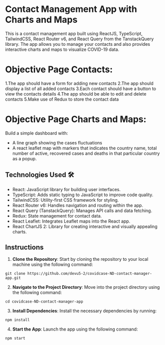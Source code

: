 # Contact Management App with Charts and Maps 

This is a contact management app built using ReactJS, TypeScript, TailwindCSS, React Router v6, and React Query from the TanstackQuery library. The app allows you to manage your contacts and also provides interactive charts and maps to visualize COVID-19 data.

# Objective Page Contacts:
1.The app should have a form for adding new contacts
2.The app should display a list of all added contacts
3.Each contact should have a button to view the contacts details
4.The app should be able to edit and delete contacts
5.Make use of Redux to store the contact data

# Objective Page Charts and Maps:
Build a simple dashboard with:
- A line graph showing the cases fluctuations
- A react leaflet map with markers that indicates the country name, total number
of active, recovered cases and deaths in that particular country as a popup.

## Technologies Used 🛠️
- React: JavaScript library for building user interfaces.
- TypeScript: Adds static typing to JavaScript to improve code quality.
- TailwindCSS: Utility-first CSS framework for styling.
- React Router v6: Handles navigation and routing within the app.
- React Query (TanstackQuery): Manages API calls and data fetching.
- Redux: State management for contact data.
- React Leaflet: Integrates Leaflet maps into the React app.
- React ChartJS 2: Library for creating interactive and visually appealing charts.

## Instructions
1. **Clone the Repository**: Start by cloning the repository to your local machine using the following command:
```
git clone https://github.com/devu5-2/covidcase-ND-contact-manager-app.git
```
2. **Navigate to the Project Directory**: Move into the project directory using the following command:
```
cd covidcase-ND-contact-manager-app
```
3. **Install Dependencies**: Install the necessary dependencies by running:
```
npm install
```
4. **Start the App**: Launch the app using the following command:
```
npm start
```
